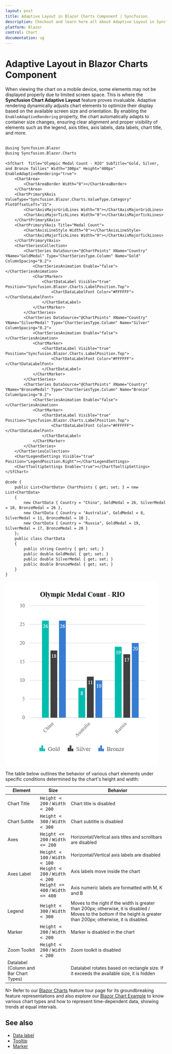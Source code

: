```yaml
---
layout: post
title: Adaptive Layout in Blazor Charts Component | Syncfusion
description: Checkout and learn here all about Adaptive Layout in Syncfusion Blazor Charts component and much more.
platform: Blazor
control: Chart
documentation: ug
---
```


# Adaptive Layout in Blazor Charts Component

When viewing the chart on a mobile device, some elements may not be displayed properly due to limited screen space. This is where the **Syncfusion Chart Adaptive Layout** feature proves invaluable. Adaptive rendering dynamically adjusts chart elements to optimize their display based on the available screen size and orientation. By enabling the `EnableAdaptiveRendering` property, the chart automatically adapts to container size changes, ensuring clear alignment and proper visibility of elements such as the legend, axis titles, axis labels, data labels, chart title, and more.

```cshtml

@using Syncfusion.Blazor
@using Syncfusion.Blazor.Charts

<SfChart  Title="Olympic Medal Count - RIO" SubTitle="Gold, Silver, and Bronze Tallies" Width="300px" Height="400px" EnableAdaptiveRendering="true">
    <ChartArea>
        <ChartAreaBorder Width="0"></ChartAreaBorder>
    </ChartArea>
    <ChartPrimaryXAxis ValueType="Syncfusion.Blazor.Charts.ValueType.Category" PlotOffsetLeft="15">
        <ChartAxisMajorGridLines Width="0"></ChartAxisMajorGridLines>
        <ChartAxisMajorTickLines Width="0"></ChartAxisMajorTickLines>
    </ChartPrimaryXAxis>
    <ChartPrimaryYAxis Title="Medal Count">
        <ChartAxisLineStyle Width="0"></ChartAxisLineStyle>
        <ChartAxisMajorTickLines Width="0"></ChartAxisMajorTickLines>
    </ChartPrimaryYAxis>
    <ChartSeriesCollection>
        <ChartSeries DataSource="@ChartPoints" XName="Country" YName="GoldMedal" Type="ChartSeriesType.Column" Name="Gold" ColumnSpacing="0.2">
            <ChartSeriesAnimation Enable="false"></ChartSeriesAnimation>
            <ChartMarker>
                <ChartDataLabel Visible="true" Position="Syncfusion.Blazor.Charts.LabelPosition.Top">
                    <ChartDataLabelFont Color="#FFFFFF"></ChartDataLabelFont>
                </ChartDataLabel>
            </ChartMarker>
        </ChartSeries>
        <ChartSeries DataSource="@ChartPoints" XName="Country" YName="SilverMedal" Type="ChartSeriesType.Column" Name="Silver" ColumnSpacing="0.2">
            <ChartSeriesAnimation Enable="false"></ChartSeriesAnimation>
            <ChartMarker>
                <ChartDataLabel Visible="true" Position="Syncfusion.Blazor.Charts.LabelPosition.Top">
                    <ChartDataLabelFont Color="#FFFFFF"></ChartDataLabelFont>
                </ChartDataLabel>
            </ChartMarker>
        </ChartSeries> 
        <ChartSeries DataSource="@ChartPoints" XName="Country" YName="BronzeMedal" Type="ChartSeriesType.Column" Name="Bronze" ColumnSpacing="0.2">
            <ChartSeriesAnimation Enable="false"></ChartSeriesAnimation>
            <ChartMarker>
                <ChartDataLabel Visible="true" Position="Syncfusion.Blazor.Charts.LabelPosition.Top">
                    <ChartDataLabelFont Color="#FFFFFF"></ChartDataLabelFont>
                </ChartDataLabel>
            </ChartMarker>
        </ChartSeries>
    </ChartSeriesCollection>
    <ChartLegendSettings Visible="true" Position="LegendPosition.Right"></ChartLegendSettings>
    <ChartTooltipSettings Enable="true"></ChartTooltipSettings>
</SfChart>

@code {
    public List<ChartData> ChartPoints { get; set; } = new List<ChartData>
    {
        new ChartData { Country = "China", GoldMedal = 26, SilverMedal = 18, BronzeMedal = 26 },
        new ChartData { Country = "Australia", GoldMedal = 8, SilverMedal = 11, BronzeMedal = 10 },
        new ChartData { Country = "Russia", GoldMedal = 19, SilverMedal = 17, BronzeMedal = 20 }
    };
    public class ChartData
    {
        public string Country { get; set; }
        public double GoldMedal { get; set; }
        public double SilverMedal { get; set; }
        public double BronzeMedal { get; set; }
    }
}

```

![Adaptive Layout in Blazor Chart](images/adaptive-layout/blazor-chart-adaptive-layout.png)


The table below outlines the behavior of various chart elements under specific conditions determined by the chart's height and width:


| Element      | Size             | Behavior         |
|--------------|------------------  |---------------------|
| Chart Title  | <kbd>Height &lt; 200</kbd> / <kbd>Width &lt; 200</kbd> | Chart title is disabled |
| Chart Sutitle | <kbd>Height &lt; 300</kbd> / <kbd>Width &lt; 300</kbd> | Chart subtitle is disabled |
| Axes | <kbd>Height &lt;= 200</kbd> / <kbd>Width &lt;= 200</kbd> | Horizontal/Vertical axis titles and scrollbars are disabled |
| Axes Label  | <kbd>Height &lt; 100</kbd> / <kbd>Width &lt; 100</kbd> <br> <kbd>Height &lt; 200</kbd> / <kbd>Width &lt; 200</kbd> <br> <kbd>Height &lt;= 400</kbd> / <kbd>Width &lt;= 400</kbd>  | Horizontal/Vertical axis labels are disabled <br><br><br> Axis labels move inside the chart <br><br><br> Axis numeric labels are formatted with M, K and B |
| Legend | <kbd>Height &lt; 300</kbd> / <kbd>Width &lt; 300</kbd> | Moves to the right if the width is greater than 200px; otherwise, it is disabled / Moves to the bottom if the height is greater than 200px; otherwise, it is disabled. |
| Marker | <kbd>Height &lt; 200</kbd> / <kbd>Width &lt; 200</kbd> | Marker is disabled in the chart |
| Zoom Toolkit | <kbd>Height &lt; 200</kbd> / <kbd>Width &lt; 200</kbd> | Zoom toolkit is disabled |
| Datalabel <br> (Column and Bar Chart Types)| | Datalabel rotates based on rectangle size. If it exceeds the available size, it is hidden |

N> Refer to our [Blazor Charts](https://www.syncfusion.com/blazor-components/blazor-charts) feature tour page for its groundbreaking feature representations and also explore our [Blazor Chart Example](https://blazor.syncfusion.com/demos/chart/line?theme=bootstrap5) to know various chart types and how to represent time-dependent data, showing trends at equal intervals.

## See also

* [Data label](./data-labels)
* [Tooltip](./tool-tip)
* [Marker](./data-markers)
